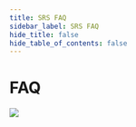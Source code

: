 ```yaml
---
title: SRS FAQ
sidebar_label: SRS FAQ
hide_title: false
hide_table_of_contents: false
---
```


# FAQ

 
      
![](https://ossrs.net/gif/v1/sls.gif?site=ossrs.io&path=/lts/doc-en-4/tutorial/srs-faq)


